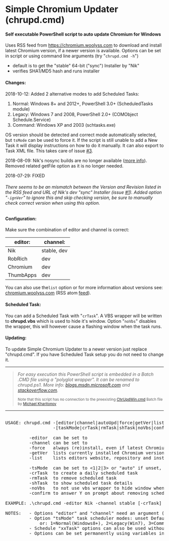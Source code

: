 # Simple Chromium Updater (chrupd.cmd)

#### Self executable PowerShell script to auto update Chromium for Windows

Uses RSS feed from https://chromium.woolyss.com to download and install latest Chromium version, if a newer version is available. Options can be set in script or using command line arguments (try "`chrupd.cmd -h`")

 - default is to get the "stable" 64-bit ("sync") Installer by "Nik"
 - verifies SHA1/MD5 hash and runs installer

#### Changes:

2018-10-12:	Added 2 alternative modes to add Scheduled Tasks:

1) Normal: Windows 8+ and 2012+, PowerShell 3.0+ (ScheduledTasks module)
2) Legacy: Windows 7 and 2008, PowerShell 2.0+ (COMObject Schedule.Service)
3) Command: Windows XP and 2003 (schtasks.exe)

OS version should be detected and correct mode automatically selected, but `tsMode` can be used to force it. If the script is still unable to add a New Task it will display instructions on how to do it manually. It can also export to Task XML file. This takes care of issue [#3](https://github.com/mkorthof/chrupd/issues/3).

2018-08-09: Nik's nosync builds are no longer available ([more info](https://chromium.woolyss.com/#news)). Removed related getFile option as it is no longer needed.

2018-07-29: FIXED
###### There seems to be an mismatch between the Version and Revision listed in the RSS feed and URL of Nik's dev "sync" Installer (issue [#1](https://github.com/mkorthof/chrupd/issues/1)). Added option "`-ignVer`" to ignore this and skip checking version, be sure to manually check correct version when using this option.</small>

#### Configuration:

Make sure the combination of editor and channel is correct:

| editor:      | channel:     |
|--------------|--------------|
| Nik          | stable, dev  |
| RobRich      | dev          |
| Chromium     | dev          |
| ThumbApps    | dev          |

You can also use  the```list``` option or for more information about versions see: [chromium.woolyss.com](https://chromium.woolyss.com/?cut=1&ago=1) (RSS atom [feed](https://chromium.woolyss.com/feed/windows-64-bit)).

#### Scheduled Task:

You can add a Scheduled Task with "```crTask```". A VBS wrapper will be written to **chrupd.vbs** which is used to hide it's window. Option "```noVbs```" disables the wrapper, this will however cause a flashing window when the task runs.

#### Updating:

To update Simple Chromium Updater to a newer version just replace "chrupd.cmd". If you have Scheduled Task setup you do not need to change it.

---

> *For easy execution this PowerShell script is embedded in a Batch .CMD file using a "polyglot wrapper". It can be renamed to chrupd.ps1. More info: [blogs.msdn.microsoft.com](https://blogs.msdn.microsoft.com/jaybaz_ms/2007/04/26/powershell-polyglot) and [stackoverflow.com](https://stackoverflow.com/questions/29645).*
> 
> <small>Note that this script has no connection to the preexisting [ChrUpdWin.cmd](https://gist.github.com/mikhaelkh/12dec36d4a1c4136628b#file-chrupdwin-cmd) Batch file by [Michael Kharitonov](https://github.com/mikhaelkh)</small>
> 
> 
---

<pre>

USAGE: chrupd.cmd -[editor|channel|autoUpd|force|getVer|list]
                  -[taskMode|crTask|rmTask|shTask|noVbs|confirm]

         -editor  can be set to <Nik|RobRich|Chromium|ThumbApps>
         -channel can be set to <stable|dev>
         -force   always (re)install, even if latest Chromium is installed
         -getVer  lists currently installed Chromium version
         -list    lists editors website, repository and installer

         -tsMode  can be set to <1|2|3> or "auto" if unset, details below
         -crTask  to create a daily scheduled task
         -rmTask  to remove scheduled task
         -shTask  to show scheduled task details
         -noVbs   to not use vbs wrapper to hide window when creating task
         -confirm to answer Y on prompt about removing scheduled task

EXAMPLE: .\chrupd.cmd -editor Nik -channel stable [-crTask]

NOTES:   - Options "editor" and "channel" need an argument (CasE Sensive)
         - Option "tsMode" task scheduler modes: unset Default=Auto(Detect OS),
             or: 1=Normal(Windows8+), 2=Legacy(Win7), 3=Command(WinXP)
         - Schedule "xxTask" options can also be used without any other options
         - Options can be set permanently using variables inside script

</pre>
